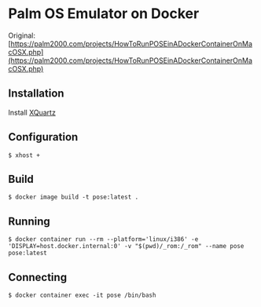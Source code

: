 # Palm OS Emulator on Docker


Original: [https://palm2000.com/projects/HowToRunPOSEinADockerContainerOnMacOSX.php](https://palm2000.com/projects/HowToRunPOSEinADockerContainerOnMacOSX.php)


## Installation

Install [XQuartz](https://www.xquartz.org)


## Configuration

```
$ xhost +
```


## Build

```
$ docker image build -t pose:latest .
```


## Running

```
$ docker container run --rm --platform='linux/i386' -e 'DISPLAY=host.docker.internal:0' -v "$(pwd)/_rom:/_rom" --name pose pose:latest
```


## Connecting

```
$ docker container exec -it pose /bin/bash
```
